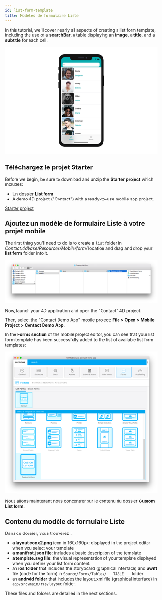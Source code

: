```yaml
---
id: list-form-template
title: Modèles de formulaire Liste
---
```


In this tutorial, we'll cover nearly all aspects of creating a list form template, including the use of a **searchBar**, a table displaying an **image**, a **title**, and a **subtitle** for each cell.

![List form template final result](img/custom-template-final-result.png)

## Téléchargez le projet Starter

Before we begin, be sure to download and unzip the **Starter project** which includes:

* Un dossier **List form**
* A demo 4D project ("Contact") with a ready-to-use mobile app project.

<div className="center-button">
<a className="button button--primary"
href="https://github.com/4d-go-mobile/tutorial-CustomListFormStarter/archive/4702619ed628a98f7cba5aacc08b6302d4bb8f86.zip">Starter project</a>
</div>

## Ajoutez un modèle de formulaire Liste à votre projet mobile

The first thing you'll need to do is to create a `list` folder in *Contact.4dbase/Resources/Mobile/form/* location and drag and drop your **list form** folder into it.

![Mobile folder list form template](img/mobile-folder-custom-template.png)

Now, launch your 4D application and open the "Contact" 4D project.

Then, select the "Contact Demo App" mobile project: **File > Open > Mobile Project > Contact Demo App**.

In the **Forms section** of the mobile project editor, you can see that your list form template has been successfully added to the list of available list form templates:

![Forms section](img/custom-listform-template.png)

Nous allons maintenant nous concentrer sur le contenu du dossier **Custom List form**.

## Contenu du modèle de formulaire Liste

Dans ce dossier, vous trouverez :

* **a layoutIconx2.png** icon in 160x160px: displayed in the project editor when you select your template
* **a manifest.json file**: includes a basic description of the template
* **a template.svg file**: the visual representation of your template displayed when you define your list form content.
* an **ios folder** that includes the storyboard (graphical interface) and **Swift** file (code for the form) in `Source/Forms/Tables/___TABLE___` folder
* an **android folder** that includes the layout.xml file (graphical interface) in `app/src/main/res/layout` folder.

These files and folders are detailed in the next sections. 
